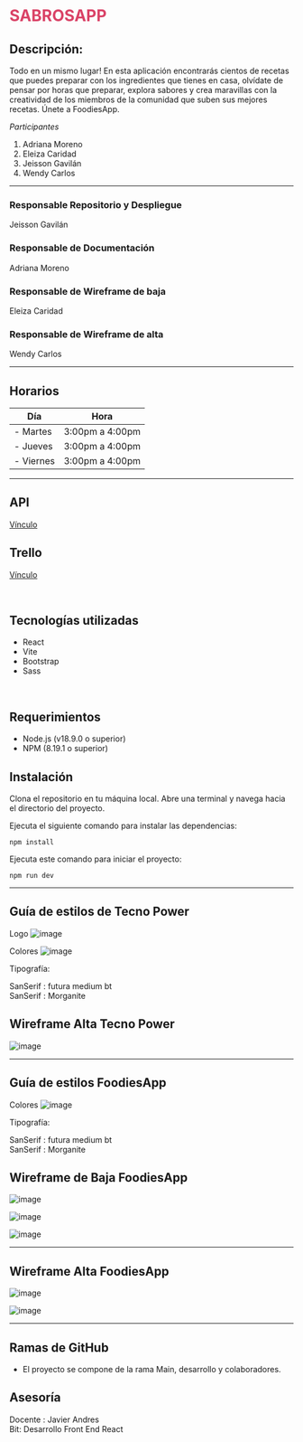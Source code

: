 <h1 style="color:#DA4367">SABROSAPP</h1>

## Descripción:

Todo en un mismo lugar! En esta aplicación encontrarás cientos de recetas que puedes preparar con los ingredientes que tienes en casa, olvídate de pensar por horas que preparar, explora sabores y crea maravillas con la creatividad de los miembros de la comunidad que suben sus mejores recetas. Únete a FoodiesApp.

*Participantes*

1. Adriana Moreno
2. Eleiza Caridad
3. Jeisson Gavilán
4. Wendy Carlos

<hr/>

### Responsable Repositorio y Despliegue

Jeisson Gavilán

### Responsable de Documentación

Adriana Moreno

### Responsable de Wireframe de baja

Eleiza Caridad

### Responsable de Wireframe de alta

Wendy Carlos

<hr/>

## Horarios

| Día       | Hora            |
| --------- | --------------- |
| - Martes  | 3:00pm a 4:00pm |
| - Jueves  | 3:00pm a 4:00pm |
| - Viernes | 3:00pm a 4:00pm |

<hr/>

## API

<a href="https://www.themealdb.com/" target="_blank" rel="noopener noreferrer">Vínculo</a>

## Trello

<a href="https://trello.com/invite/b/fMVJOlsv/ATTI9f9dde31053aec7691f80ab5cdc8b9d54050BBCB/tecno-power" target="_blank" rel="noopener noreferrer">Vínculo</a>

<br/>

## Tecnologías utilizadas

- React
- Vite
- Bootstrap
- Sass

<br/>

## Requerimientos

- Node.js (v18.9.0 o superior)
- NPM (8.19.1 o superior)

## Instalación

Clona el repositorio en tu máquina local.
Abre una terminal y navega hacia el directorio del proyecto.

Ejecuta el siguiente comando para instalar las dependencias:

    npm install

Ejecuta este comando para iniciar el proyecto:

    npm run dev

<hr/>

## Guía de estilos de Tecno Power

Logo 
![image](./src/assets/document/logoTecnoPower.png)

Colores
![image](./src/assets/document/colorTeam.png)

Tipografía:

SanSerif : futura medium bt
<br/>
SanSerif : Morganite

## Wireframe Alta Tecno Power

![image](./src/assets/document/tecno-power-03.png)

<hr/>

## Guía de estilos FoodiesApp

Colores
![image](./src/assets/document/colorSabrosApp.png)

Tipografía:

SanSerif : futura medium bt
<br/>
SanSerif : Morganite

## Wireframe de Baja FoodiesApp

![image](./src/assets/document/wireframe%20de%20baja%201.jpg)
<br/>

![image](./src/assets/document/wireframe%20de%20baja%202.jpg)
<br/>

![image](./src/assets/document/wireframe%20de%20baja%203.jpg)

<hr/>

## Wireframe Alta FoodiesApp

![image](./src/assets/document/tecno-power-01.png)
<br/>

![image](./src/assets/document/tecno-power-02.png)

<hr/>


## Ramas de GitHub

- El proyecto se compone de la rama Main, desarrollo y colaboradores.

## Asesoría

Docente : Javier Andres 
<br/>
Bit: Desarrollo Front End React